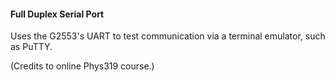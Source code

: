 #### Full Duplex Serial Port
Uses the G2553's UART to test communication via a terminal emulator, such as PuTTY.

(Credits to online Phys319 course.)
